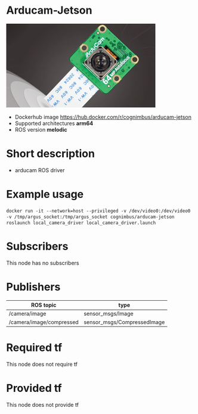 # Arducam-Jetson

<img src="./arducam-jetson/arducam.jpg" alt="arducam-jetson" width="400"/>

* Dockerhub image https://hub.docker.com/r/cognimbus/arducam-jetson
* Supported architectures <b>arm64</b>
* ROS version <b>melodic
</b>

# Short description
* arducam ROS driver

# Example usage
```
docker run -it --network=host --privileged -v /dev/video0:/dev/video0 -v /tmp/argus_socket:/tmp/argus_socket cognimbus/arducam-jetson roslaunch local_camera_driver local_camera_driver.launch
```

# Subscribers
This node has no subscribers


# Publishers
ROS topic | type
--- | ---
/camera/image | sensor_msgs/Image
/camera/image/compressed | sensor_msgs/CompressedImage


# Required tf
This node does not require tf


# Provided tf
This node does not provide tf


